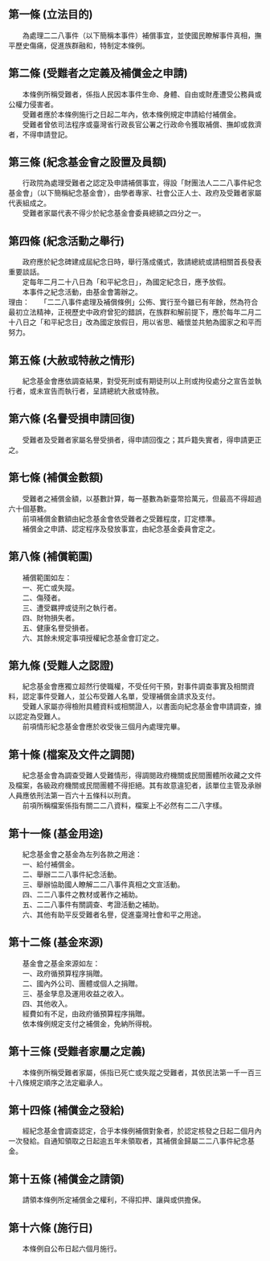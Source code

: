 第一條 (立法目的)
-----------------
　　為處理二二八事件（以下簡稱本事件）補償事宜，並使國民瞭解事件真相，撫平歷史傷痛，促進族群融和，特制定本條例。  


第二條 (受難者之定義及補償金之申請)
-----------------------------------
　　本條例所稱受難者，係指人民因本事件生命、身體、自由或財產遭受公務員或公權力侵害者。  
　　受難者應於本條例施行之日起二年內，依本條例規定申請給付補償金。  
　　受難者曾依司法程序或臺灣省行政長官公署之行政命令獲取補償、撫卹或救濟者，不得申請登記。  


第三條 (紀念基金會之設置及員額)
-------------------------------
　　行政院為處理受難者之認定及申請補償事宜，得設「財團法人二二八事件紀念基金會」（以下簡稱紀念基金會），由學者專家、社會公正人士、政府及受難者家屬代表組成之。  
　　受難者家屬代表不得少於紀念基金會委員總額之四分之一。  


第四條 (紀念活動之舉行)
-----------------------
　　政府應於紀念碑建成屆紀念日時，舉行落成儀式，敦請總統或請相關首長發表重要談話。  
　　定每年二月二十八日為「和平紀念日」，為國定紀念日，應予放假。  
　　本事件之紀念活動，由基金會籌辦之。  
理由：　　「二二八事件處理及補償條例」公佈、實行至今雖已有年餘，然為符合最初立法精神，正視歷史中政府曾犯的錯誤，在族群和解前提下，應於每年二月二十八日之「和平紀念日」改為國定放假日，用以省思、緬懷並共勉為國家之和平而努力。

第五條 (大赦或特赦之情形)
-------------------------
　　紀念基金會應依調查結果，對受死刑或有期徒刑以上刑或拘役處分之宣告並執行者，或未宣告而執行者，呈請總統大赦或特赦。  


第六條 (名譽受損申請回復)
-------------------------
　　受難者及受難者家屬名譽受損者，得申請回復之；其戶籍失實者，得申請更正之。  


第七條 (補償金數額)
-------------------
　　受難者之補償金額，以基數計算，每一基數為新臺幣拾萬元，但最高不得超過六十個基數。  
　　前項補償金數額由紀念基金會依受難者之受難程度，訂定標準。  
　　補償金之申請、認定程序及發放事宜，由紀念基金委員會定之。  


第八條 (補償範圍)
-----------------
　　補償範圍如左：  
　　一、死亡或失蹤。  
　　二、傷殘者。  
　　三、遭受羈押或徒刑之執行者。  
　　四、財物損失者。  
　　五、健康名譽受損者。  
　　六、其餘未規定事項授權紀念基金會訂定之。  


第九條 (受難人之認證)
---------------------
　　紀念基金會應獨立超然行使職權，不受任何干預，對事件調查事實及相關資料，認定事件受難人，並公布受難人名單，受理補償金請求及支付。  
　　受難人家屬亦得檢附具體資料或相關證人，以書面向紀念基金會申請調查，據以認定為受難人。  
　　前項情形紀念基金會應於收受後三個月內處理完畢。  


第十條 (檔案及文件之調閱)
-------------------------
　　紀念基金會為調查受難人受難情形，得調閱政府機關或民間團體所收藏之文件及檔案，各級政府機關或民間團體不得拒絕。其有故意違犯者，該單位主管及承辦人員應依刑法第一百六十五條科以刑責。  
　　前項所稱檔案係指有關二二八資料，檔案上不必然有二二八字樣。  


第十一條 (基金用途)
-------------------
　　紀念基金會之基金為左列各款之用途：  
　　一、給付補償金。  
　　二、舉辦二二八事件紀念活動。  
　　三、舉辦協助國人瞭解二二八事件真相之文宣活動。  
　　四、二二八事件之教材或著作之補助。  
　　五、二二八事件有關調查、考證活動之補助。  
　　六、其他有助平反受難者名譽，促進臺灣社會和平之用途。  


第十二條 (基金來源)
-------------------
　　基金會之基金來源如左：  
　　一、政府循預算程序捐贈。  
　　二、國內外公司、團體或個人之捐贈。  
　　三、基金孳息及運用收益之收入。  
　　四、其他收入。  
　　經費如有不足，由政府循預算程序捐贈。  
　　依本條例規定支付之補償金，免納所得稅。  


第十三條 (受難者家屬之定義)
---------------------------
　　本條例所稱受難者家屬，係指已死亡或失蹤之受難者，其依民法第一千一百三十八條規定順序之法定繼承人。  


第十四條 (補償金之發給)
-----------------------
　　經紀念基金會調查認定，合乎本條例補償對象者，於認定核發之日起二個月內一次發給。自通知領取之日起逾五年未領取者，其補償金歸屬二二八事件紀念基金。  


第十五條 (補償金之請領)
-----------------------
　　請領本條例所定補償金之權利，不得扣押、讓與或供擔保。  


第十六條 (施行日)
-----------------
　　本條例自公布日起六個月施行。